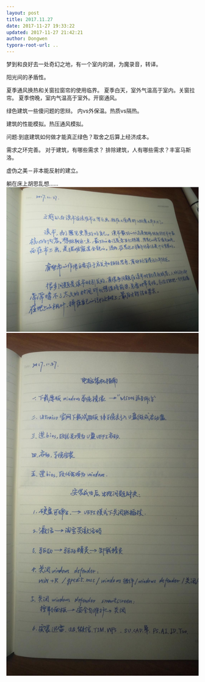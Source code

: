 ```yaml
---
layout: post
title: 2017.11.27
date: 2017-11-27 19:33:22
updated: 2017-11-27 21:42:21
author: Dongwen
typora-root-url: ..
---
```




梦到和良好去一处奇幻之地，有一个室内的湖，为魔录音，转译。

阳光间的矛盾性。

夏季通风换热和关窗拉窗帘的使用临界。
夏季白天，室外气温高于室内。关窗拉帘。
夏季傍晚，室内气温高于室外。开窗通风。

绿色建筑一些傻问题的思辩。
内vs外保温。热质vs隔热。

建筑的性能模拟。热压通风模拟。

问题:到底建筑如何做才能真正绿色？取舍之后算上经济成本。

需求之环完善。
对于建筑，有哪些需求？
排除建筑，人有哪些需求？丰富马斯洛。

虚伪之美－非本能反射的建立。

躺在床上胡思乱想……  ![](/img/in-post/p46899211.jpg)
![](/img/in-post/p46899181.jpg)
